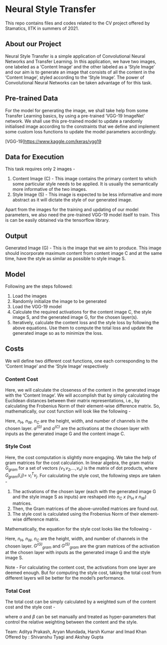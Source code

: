 # Neural Style Transfer
This repo contains files and codes related to the CV project offered by Stamatics, IITK in summers of 2021.

## About our Project
Neural Style Transfer is a simple application of Convolutional Neural Networks and Transfer Learning. In this application, we have two images, one labeled as a ‘Content Image’ and the other labeled as a ‘Style Image’ and our aim is to generate an image that consists of all the content in the ‘Content Image’, styled according to the ‘Style Image’. The power of Convolutional Neural Networks can be taken advantage of for this task. 

## Pre-trained Data
For the model for generating the image, we shall take help from some Transfer Learning basics, by using a pre-trained ‘VGG-19 ImageNet’ network. We shall use this pre-trained model to update a randomly initialised image according to the constraints that we define and implement some custom loss functions to update the model parameters accordingly.

[VGG-19]https://www.kaggle.com/keras/vgg19

## Data for Execution
This task requires only 2 images -
1)  Content Image (C) - This image contains the primary content to which some particular style needs to be applied. It is usually the semantically more informative of the two images.
2)  Style Image (S) - This image is expected to be less informative and more abstract as it will dictate the style of our generated image.

Apart from the images for the training and updating of our model parameters, we also need the pre-trained VGG-19 model itself to train. This is can be easily obtained via the tensorflow library.

## Output
Generated Image (G) - This is the image that we aim to produce. This image should incorporate maximum content from content image C and at the same time, have the style as similar as possible to style image S.

## Model
Following are the steps followed:
1)  Load the images
2)  Randomly initialize the image to be generated
3)  Load the VGG-19 model
4)  Calculate the required activations for the content image C, the style image S, and the generated image G, for the chosen layer(s).
5)  Iteratively, calculate the content loss and the style loss by following the above equations. Use them to compute the total loss and update the generated image so as to minimize the loss.

## Costs
We will define two different cost functions, one each corresponding to the ‘Content Image’ and the ‘Style Image’ respectively

### Content Cost
Here, we will calculate the closeness of the content in the generated image with the ‘Content Image’. We will accomplish that by simply calculating the Euclidean distances between their matrix representations, i.e., by calculating the Frobenius Norm of their element-wise difference matrix. So, mathematically, our cost function will look like the following - 

Here, *n<sub>H</sub>, n<sub>W</sub>, n<sub>C</sub>* are the height, width, and number of channels in the chosen layer. *a<sup>(G)</sup>* and *a<sup>(C)</sup>* are the activations at the chosen layer with inputs as the generated image G and the content image C.

### Style Cost
Here, the cost computation is slightly more engaging. We take the help of gram matrices for the cost calculation. In linear algebra, the gram matrix *G<sub>gram</sub>* for a set of vectors *(v<sub>1</sub>,v<sub>2</sub>,...,v<sub>n</sub>)* is the matrix of dot products, where *G<sub>gram</sub>(i,j)= v<sub>i</sub><sup>T</sup>v<sub>j</sub>*.
For calculating the style cost, the following steps are taken -
1)  The activations of the chosen layer (each with the generated image G and the style image S as inputs) are reshaped into *n<sub>C</sub> x (n<sub>H</sub> x n<sub>W</sub>)* matrices.
2)  Then, the Gram matrices of the above-unrolled matrices are found out.
3)  The style cost is calculated using the Frobenius Norm of their element-wise difference matrix.

Mathematically, the equation for the style cost looks like the following - 

Here, *n<sub>H</sub>, n<sub>W</sub>, n<sub>C</sub>* are the height, width, and number of channels in the chosen layer. *G<sup>(G)</sup><sub>gram</sub>* and *G<sup>(S)</sup><sub>gram</sub>* are the gram matrices of the activation at the chosen layer with inputs as the generated image G and the style image S.

Note - For calculating the content cost, the activations from one layer are deemed enough. But for computing the style cost, taking the total cost from different layers will be better for the model’s performance.

### Total Cost
The total cost can be simply calculated by a weighted sum of the content cost and the style cost - 

where *&alpha;* and *&beta;* can be set manually and treated as hyper-parameters that control the relative weighting between the content and the style.


Team: Aditya Prakash, Aryan Mundada, Harsh Kumar and Imad Khan
Offered by : Shivanshu Tyagi and Akshay Gupta